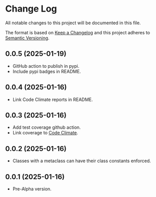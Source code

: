 # Change Log
All notable changes to this project will be documented in this file.

The format is based on [Keep a Changelog](http://keepachangelog.com/)
and this project adheres to [Semantic Versioning](http://semver.org/).

## 0.0.5 (2025-01-19)
- GitHub action to publish in pypi.
- Include pypi badges in README.

## 0.0.4 (2025-01-16)
- Link Code Climate reports in README.

## 0.0.3 (2025-01-16)
- Add test coverage github action.
- Link coverage to [Code Climate](https://codeclimate.com/github/diegojromerolopez/constattr).

## 0.0.2 (2025-01-16)
- Classes with a metaclass can have their class constants enforced.

## 0.0.1 (2025-01-16)
- Pre-Alpha version.
